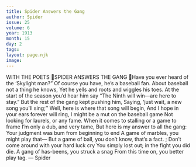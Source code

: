 ```yaml
---
title: Spider Answers the Gang
author: Spider
issue: 25
volume: 6
year: 1913
month: 15
day: 2
tags:
layout: page.njk
image:
---
```

WITH THE POETS SPIDER ANSWERS THE GANG Have you ever heard of the ‘Skylight man?” Of course you have, he’s a baseball fan. About baseball not a thing he knows, Yet he yells and roots and wiggles his toes. At the start of the season you’d hear him say “The Ninth will win—are here to stay.” But the rest of the gang kept pushing him, Saying, ‘just wait, a new song you'll sing;’’ Well, here is where that song will begin, And I hope in your ears forever will ring, I might be a mut on the baseball game Not looking for laurels, or any fame. When it comes to stalling or a game to frame I’m only a dub, and very tame, But here is my answer to all the gang: Your judgment was bum from beginning to end A game of marbles, you might play that— But a game of ball, you don’t know, that’s a fact. ; Don’t come around with your hard luck cry You simply lost out; in the fight you did die. A gang of has-beens, you struck a snag From this time on, you better play tag. — Spider 
